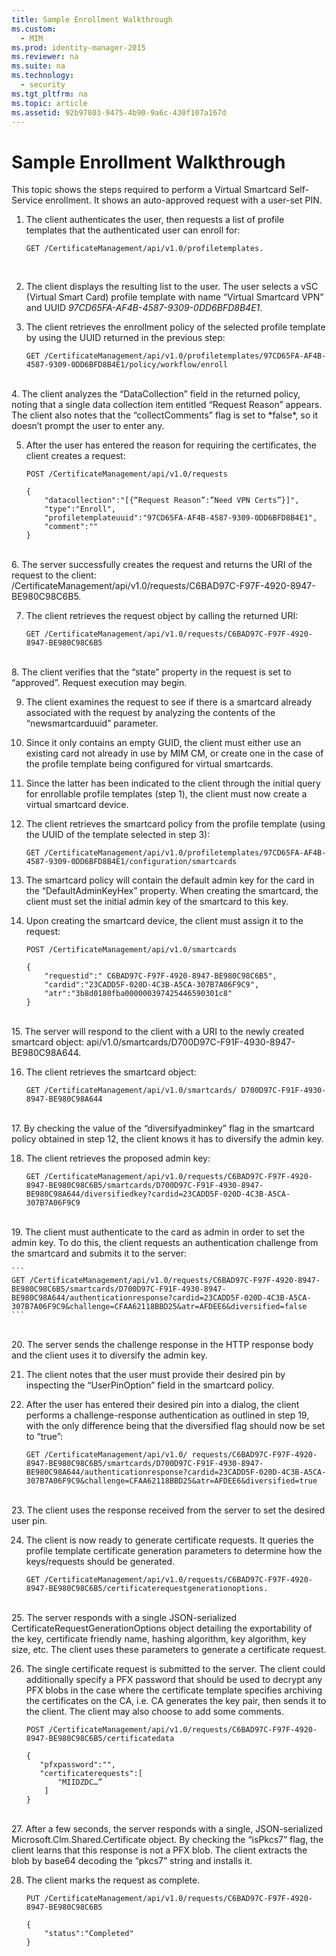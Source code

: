 ```yaml
---
title: Sample Enrollment Walkthrough
ms.custom: 
  - MIM
ms.prod: identity-manager-2015
ms.reviewer: na
ms.suite: na
ms.technology: 
  - security
ms.tgt_pltfrm: na
ms.topic: article
ms.assetid: 92b97803-9475-4b90-9a6c-430f107a167d
---
```

# Sample Enrollment Walkthrough
This topic shows the steps required  to perform a Virtual Smartcard Self-Service enrollment. It shows an auto-approved request with a user-set PIN.
1.	The client authenticates the user, then requests a list of profile templates that the authenticated user can enroll for:

    ```
    GET /CertificateManagement/api/v1.0/profiletemplates. 
    ```
    <br/>
2.	The client displays the resulting list to the user. The user selects a vSC (Virtual Smart Card) profile template with name “Virtual Smartcard VPN” and UUID *97CD65FA-AF4B-4587-9309-0DD6BFD8B4E1*.

3.	The client retrieves the enrollment policy of the selected profile template by using the UUID returned in the previous step:

    ```
    GET /CertificateManagement/api/v1.0/profiletemplates/97CD65FA-AF4B-4587-9309-0DD6BFD8B4E1/policy/workflow/enroll
    ```
 <br/>   
4.	The client analyzes the “DataCollection” field in the returned policy, noting that a single data collection item entitled “Request Reason” appears. The client also notes that the “collectComments” flag is set to *false*, so it doesn’t prompt the user to enter any.

5.	After the user has entered the reason for requiring the certificates, the client creates a request: 

    ```
    POST /CertificateManagement/api/v1.0/requests 
    
    {
        "datacollection":"[{“Request Reason”:”Need VPN Certs”}]",
        "type":"Enroll",
        "profiletemplateuuid":"97CD65FA-AF4B-4587-9309-0DD6BFD8B4E1",
        "comment":""
    }
    ```
<br/>
6.	The server successfully creates the request and returns the URI of the request to the client: /CertificateManagement/api/v1.0/requests/C6BAD97C-F97F-4920-8947-BE980C98C6B5.

7.	The client retrieves the request object by calling the returned URI:

    ```
    GET /CertificateManagement/api/v1.0/requests/C6BAD97C-F97F-4920-8947-BE980C98C6B5
    ```
<br/> 
8.	The client verifies that the “state” property in the request is set to “approved”. Request execution may begin.

9.	The client examines the request to see if there is a smartcard already associated with the request by analyzing the contents of the “newsmartcarduuid” parameter. 

10.	Since it only contains an empty GUID, the client must either use an existing card not already in use by MIM CM, or create one in the case of the profile template being configured for virtual smartcards. 

11.	Since the latter has been indicated to the client through the initial query for enrollable profile templates (step 1), the client must now create a virtual smartcard device. 

12.	The client retrieves the smartcard policy from the profile template (using the UUID of the template selected in step 3): 

    ```
    GET /CertificateManagement/api/v1.0/profiletemplates/97CD65FA-AF4B-4587-9309-0DD6BFD8B4E1/configuration/smartcards 
    ```
13.	The smartcard policy will contain the default admin key for the card in the “DefaultAdminKeyHex” property. When creating the smartcard, the client must set the initial admin key of the smartcard to this key.  

14.	Upon creating the smartcard device, the client must assign it to the request:

    ```
    POST /CertificateManagement/api/v1.0/smartcards 
    
    {
        "requestid":" C6BAD97C-F97F-4920-8947-BE980C98C6B5",
        "cardid":"23CADD5F-020D-4C3B-A5CA-307B7A06F9C9",
        "atr":"3b8d0180fba000000397425446590301c8"
    }
    ```
<br/>
15.	The server will respond to the client with a URI to the newly created smartcard object: api/v1.0/smartcards/D700D97C-F91F-4930-8947-BE980C98A644.

16.	The client retrieves the smartcard object:

    ```
    GET /CertificateManagement/api/v1.0/smartcards/ D700D97C-F91F-4930-8947-BE980C98A644
    ```
<br/>
17.	By checking the value of the “diversifyadminkey” flag in the smartcard policy obtained in step 12, the client knows it has to diversify the admin key.

18.	The client retrieves the proposed admin key:

    ``` 
    GET /CertificateManagement/api/v1.0/requests/C6BAD97C-F97F-4920-8947-BE980C98C6B5/smartcards/D700D97C-F91F-4930-8947-BE980C98A644/diversifiedkey?cardid=23CADD5F-020D-4C3B-A5CA-307B7A06F9C9 
    ```
<br/>
19.	The client must authenticate to the card as admin in order to set the admin key. To do this, the client requests an authentication challenge from the smartcard and submits it to the server:

    ```
    GET /CertificateManagement/api/v1.0/requests/C6BAD97C-F97F-4920-8947-BE980C98C6B5/smartcards/D700D97C-F91F-4930-8947-BE980C98A644/authenticationresponse?cardid=23CADD5F-020D-4C3B-A5CA-307B7A06F9C9&challenge=CFAA62118BBD25&atr=AFDEE6&diversified=false
    ```
<br/>
20.	The server sends the challenge response in the HTTP response body and the client uses it to diversify the admin key.

21.	The client notes that the user must provide their desired pin by inspecting the “UserPinOption” field in the smartcard policy. 

22.	After the user has entered their desired pin into a dialog, the client performs a challenge-response authentication as outlined in step 19, with the only difference being that the diversified flag should now be set to “true”:

    ```
    GET /CertificateManagement/api/v1.0/ requests/C6BAD97C-F97F-4920-8947-BE980C98C6B5/smartcards/D700D97C-F91F-4930-8947-BE980C98A644/authenticationresponse?cardid=23CADD5F-020D-4C3B-A5CA-307B7A06F9C9&challenge=CFAA62118BBD25&atr=AFDEE6&diversified=true 
    ```
<br/>
23.	The client uses the response received from the server to set the desired user pin.

24.	The client is now ready to generate certificate requests. It queries the profile template certificate generation parameters to determine how the keys/requests should be generated. 

    ```
    GET /CertificateManagement/api/v1.0/requests/C6BAD97C-F97F-4920-8947-BE980C98C6B5/certificaterequestgenerationoptions.
    ```
<br/>
25.	The server responds with a single JSON-serialized CertificateRequestGenerationOptions object detailing the exportability of the key, certificate friendly name, hashing algorithm, key algorithm, key size, etc. The client uses these parameters to generate a certificate request.

26.	The single certificate request is submitted to the server. The client could additionally specify a PFX password that should be used to decrypt any PFX blobs in the case where the certificate template specifies archiving the certificates on the CA, i.e. CA generates the key pair, then sends it to the client. The client may also choose to add some comments.

    ```
    POST /CertificateManagement/api/v1.0/requests/C6BAD97C-F97F-4920-8947-BE980C98C6B5/certificatedata
    
    {
       "pfxpassword":"",
       "certificaterequests":[
           "MIIDZDC…”
        ]
    }   
    ```
<br/>
27.	After a few seconds, the server responds with a single, JSON-serialized Microsoft.Clm.Shared.Certificate object. By checking the “isPkcs7” flag, the client learns that this response is not a PFX blob. The client extracts the blob by base64 decoding the “pkcs7” string and installs it. 

28.	The client marks the request as complete.

    ```
    PUT /CertificateManagement/api/v1.0/requests/C6BAD97C-F97F-4920-8947-BE980C98C6B5 
    
    {
        "status":"Completed"
    }
    ```
